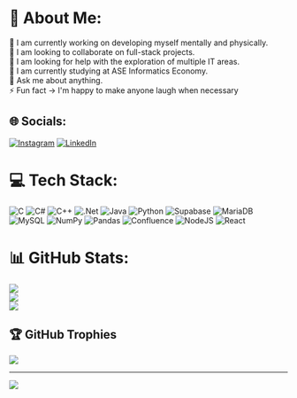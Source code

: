 # 💫 About Me:
🔭 I am currently working on developing myself mentally and physically.<br>👯 I am looking to collaborate on full-stack projects.<br>🤝 I am looking for help with the exploration of multiple IT areas.<br>🌱 I am currently studying at ASE Informatics Economy.<br>💬 Ask me about anything.<br>⚡ Fun fact -> I'm happy to make anyone laugh when necessary


## 🌐 Socials:
[![Instagram](https://img.shields.io/badge/Instagram-%23E4405F.svg?logo=Instagram&logoColor=white)](https://instagram.com/sergiu.cernica) [![LinkedIn](https://img.shields.io/badge/LinkedIn-%230077B5.svg?logo=linkedin&logoColor=white)](https://linkedin.com/in/sergiu-cernica-17621525b) 

# 💻 Tech Stack:
![C](https://img.shields.io/badge/c-%2300599C.svg?style=for-the-badge&logo=c&logoColor=white) ![C#](https://img.shields.io/badge/c%23-%23239120.svg?style=for-the-badge&logo=c-sharp&logoColor=white) ![C++](https://img.shields.io/badge/c++-%2300599C.svg?style=for-the-badge&logo=c%2B%2B&logoColor=white) ![.Net](https://img.shields.io/badge/.NET-5C2D91?style=for-the-badge&logo=.net&logoColor=white) ![Java](https://img.shields.io/badge/java-%23ED8B00.svg?style=for-the-badge&logo=openjdk&logoColor=white) ![Python](https://img.shields.io/badge/python-3670A0?style=for-the-badge&logo=python&logoColor=ffdd54) ![Supabase](https://img.shields.io/badge/Supabase-3ECF8E?style=for-the-badge&logo=supabase&logoColor=white) ![MariaDB](https://img.shields.io/badge/MariaDB-003545?style=for-the-badge&logo=mariadb&logoColor=white) ![MySQL](https://img.shields.io/badge/mysql-%2300000f.svg?style=for-the-badge&logo=mysql&logoColor=white) ![NumPy](https://img.shields.io/badge/numpy-%23013243.svg?style=for-the-badge&logo=numpy&logoColor=white) ![Pandas](https://img.shields.io/badge/pandas-%23150458.svg?style=for-the-badge&logo=pandas&logoColor=white) ![Confluence](https://img.shields.io/badge/confluence-%23172BF4.svg?style=for-the-badge&logo=confluence&logoColor=white) ![NodeJS](https://img.shields.io/badge/node.js-6DA55F?style=for-the-badge&logo=node.js&logoColor=white) ![React](https://img.shields.io/badge/react-%2320232a.svg?style=for-the-badge&logo=react&logoColor=%2361DAFB)
# 📊 GitHub Stats:
![](https://github-readme-stats.vercel.app/api?username=Jghaba&theme=dark&hide_border=false&include_all_commits=false&count_private=false)<br/>
![](https://github-readme-streak-stats.herokuapp.com/?user=Jghaba&theme=dark&hide_border=false)<br/>
![](https://github-readme-stats.vercel.app/api/top-langs/?username=Jghaba&theme=dark&hide_border=false&include_all_commits=false&count_private=false&layout=compact)

## 🏆 GitHub Trophies
![](https://github-profile-trophy.vercel.app/?username=Jghaba&theme=radical&no-frame=false&no-bg=true&margin-w=4)

---
[![](https://visitcount.itsvg.in/api?id=Jghaba&icon=0&color=0)](https://visitcount.itsvg.in)

<!-- Proudly created with GPRM ( https://gprm.itsvg.in ) -->
